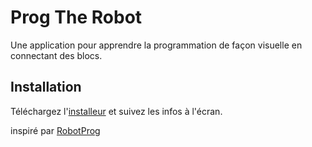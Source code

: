 # Prog The Robot
Une application pour apprendre la programmation de façon visuelle en connectant des blocs.

## Installation
Téléchargez l'[installeur](https://github.com/JolanAklin/Prog-The-Robot-Installer/releases/latest) et suivez les infos à l'écran.

inspiré par [RobotProg](http://www.physicsbox.com/indexrobotprogfr.html)
